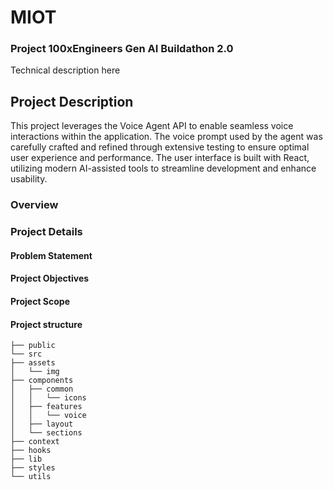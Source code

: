 # MIOT

### Project 100xEngineers Gen AI Buildathon 2.0

Technical description here

## Project Description

This project leverages the Voice Agent API to enable seamless voice interactions within the application. The voice prompt used by the agent was carefully crafted and refined through extensive testing to ensure optimal user experience and performance. The user interface is built with React, utilizing modern AI-assisted tools to streamline development and enhance usability.

### Overview

### Project Details

#### Problem Statement

#### Project Objectives

#### Project Scope

#### Project structure

```
├── public
└── src
├── assets
│   └── img
├── components
│   ├── common
│   │   └── icons
│   ├── features
│   │   └── voice
│   ├── layout
│   └── sections
├── context
├── hooks
├── lib
├── styles
└── utils
```
